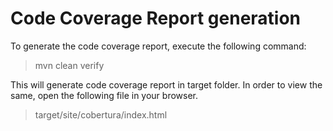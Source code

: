 # Code Coverage Report generation

To generate the code coverage report, execute the following command:
> mvn clean verify

This will generate code coverage report in target folder. In order to view the same, open the following file in your browser.
> target/site/cobertura/index.html 
